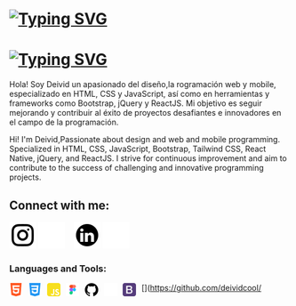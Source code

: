 [<h1><img src="https://readme-typing-svg.herokuapp.com?font=Arial&size=40&duration=3000&pause=1000&color=000000&width=500&height=80&lines=Hola!,+Soy+Deivid+Veloza+👋;Frontend+Developer+🤓" alt="Typing SVG" /></h1>](https://git.io/typing-svg#gh-light-mode-only)
[<h1><img src="https://readme-typing-svg.herokuapp.com?font=Arial&size=40&duration=3000&pause=1000&color=FFFFFF&width=500&height=80&lines=Hey,+I'm+Deivid+Veloza+👋;Frontend+Developer+🤓" alt="Typing SVG" /></h1>](https://git.io/typing-svg#gh-dark-mode-only)

Hola! Soy Deivid un apasionado del diseño,la rogramación web y mobile, especializado en HTML, CSS y JavaScript, así como en herramientas y frameworks como Bootstrap, jQuery y ReactJS. Mi objetivo es seguir mejorando y contribuir al éxito de proyectos desafiantes e innovadores en el campo de la programación.

Hi! I'm Deivid,Passionate about design and web and mobile programming. Specialized in HTML, CSS, JavaScript, Bootstrap, Tailwind CSS, React Native, jQuery, and ReactJS. I strive for continuous improvement and aim to contribute to the success of challenging and innovative programming projects.

## Connect with me:
[![website](./img/instagram_light.svg)](https://www.instagram.com/devero_1394/#gh-light-mode-only)
[![website](./img/instagram_dark.svg)](https://www.instagram.com/devero_1394/#gh-dark-mode-only)
&nbsp;&nbsp;
[![website](./img/linkedin_light.svg)](https://www.linkedin.com/in/devero1394/#gh-light-mode-only)
[![website](./img/linkedin_dark.svg)](https://www.linkedin.com/in/devero1394/#gh-dark-mode-only)
&nbsp;&nbsp;


### Languages and Tools:
[<img align="left" alt="HTML5" width="24px" height="24px" src="./img/html5.svg" style="padding-right:10px;" />](https://github.com/deividcool/)
[<img align="left" alt="CSS3" width="24px" height="24px" src="./img/css3.svg" style="padding-right:10px;" />](https://github.com/deividcool/)
[<img align="left" alt="JavaScript" width="24px" height="24px" src="./img/javascript.svg" style="padding-right:10px;" />](https://github.com/deividcool/
[<img align="left" alt="Figma" width="24px" height="24px" src="./img/figma.svg" style="padding-right:10px;" />](https://github.com/deividcool/)
[<img align="left" alt="Github" width="24px" height="24px" src="./img/github_light.svg" style="padding-right:10px;" />](https://github.com/deividcool/#gh-light-mode-only)
[<img align="left" alt="Github" width="24px" height="24px" src="./img/github_dark.svg" style="padding-right:10px;" />](https://github.com/deividcool/#gh-dark-mode-only)
[<img align="left" alt="Bootstrap" width="24px" height="24px" src="./img/bootstrap.svg" style="padding-right:10px;" />](https://github.com/deividcool/)
